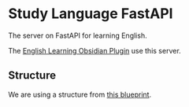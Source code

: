 # Study Language FastAPI

The server on FastAPI for learning English.

The [English Learning Obsidian Plugin](https://github.com/signmotion/english-learning) use this server.

## Structure

We are using a structure from [this blueprint](https://fastapi.tiangolo.com/tutorial/bigger-applications/).
